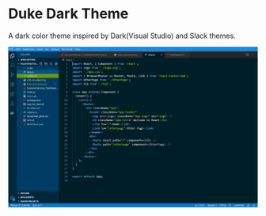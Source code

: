 # Duke Dark Theme
A dark color theme inspired by Dark(Visual Studio) and Slack themes.

![CodeScreenshot](https://raw.githubusercontent.com/cafeduke/Themes/master/images/dukedark_js.jpg)
